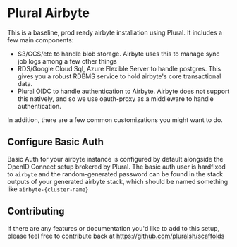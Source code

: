 # Plural Airbyte

This is a baseline, prod ready airbyte installation using Plural.  It includes a few main components:

* S3/GCS/etc to handle blob storage.  Airbyte uses this to manage sync job logs among a few other things
* RDS/Google Cloud Sql, Azure Flexible Server to handle postgres. This gives you a robust RDBMS service to hold airbyte's core transactional data.
* Plural OIDC to handle authentication to Airbyte. Airbyte does not support this natively, and so we use oauth-proxy as a middleware to handle authentication.

In addition, there are a few common customizations you might want to do.

## Configure Basic Auth

Basic Auth for your airbyte instance is configured by default alongside the OpenID Connect setup brokered by Plural.  The basic auth user is hardfixed to `airbyte` and the random-generated password can be found in the stack outputs of your generated airbyte stack, which should be named something like `airbyte-{cluster-name}`


## Contributing

If there are any features or documentation you'd like to add to this setup, please feel free to contribute back at https://github.com/pluralsh/scaffolds 
